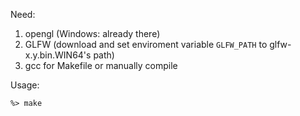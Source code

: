 Need:
1. opengl (Windows: already there)
2. GLFW (download and set enviroment variable `GLFW_PATH` to glfw-x.y.bin.WIN64's path)
4. gcc for Makefile or manually compile

Usage:
```
%> make
```